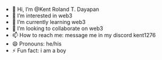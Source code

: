 - 👋 Hi, I’m @Kent Roland T. Dayapan
- 👀 I’m interested in web3  
- 🌱 I’m currently learning web3
- 💞️ I’m looking to collaborate on web3
- 📫 How to reach me: message me in my discord kent1276 
- 😄 Pronouns: he/his
- ⚡ Fun fact: i am a boy

<!---
kent20061/kent20061 is a ✨ special ✨ repository because its `README.md` (this file) appears on your GitHub profile.
You can click the Preview link to take a look at your changes.
--->
